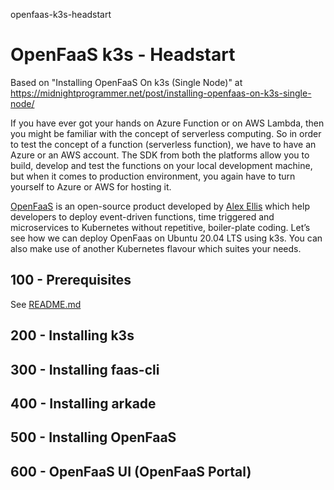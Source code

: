 openfaas-k3s-headstart
# OpenFaaS k3s - Headstart

Based on "Installing OpenFaaS On k3s (Single Node)" at https://midnightprogrammer.net/post/installing-openfaas-on-k3s-single-node/

If you have ever got your hands on Azure Function or on AWS Lambda, then you might be familiar with the concept of serverless computing. So in order to test the concept of a function (serverless function), we have to have an Azure or an AWS account. The SDK from both the platforms allow you to build, develop and test the functions on your local development machine, but when it comes to production environment, you again have to turn yourself to Azure or AWS for hosting it. 

[OpenFaaS](https://www.openfaas.com/) is an open-source product developed by [Alex Ellis](https://github.com/alexellis) which help developers to deploy event-driven functions, time triggered and microservices to Kubernetes without repetitive, boiler-plate coding. Let’s see how we can deploy OpenFaas on Ubuntu 20.04 LTS using k3s. You can also make use of another Kubernetes flavour which suites your needs.

## 100 - Prerequisites
See [README.md](./100/README.md)

## 200 - Installing k3s

## 300 - Installing faas-cli

## 400 - Installing arkade

## 500 - Installing OpenFaaS

## 600 - OpenFaaS UI (OpenFaaS Portal)
